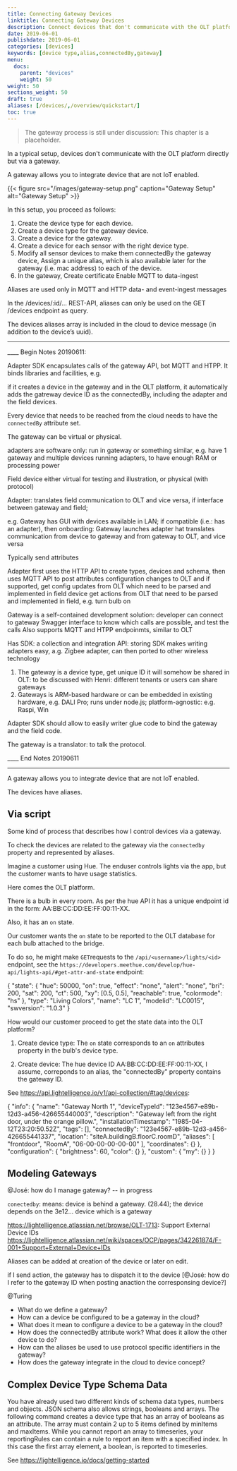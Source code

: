 ```yaml
---
title: Connecting Gateway Devices
linktitle: Connecting Gateway Devices
description: Connect devices that don't communicate with the OLT platform directly but via a gateway. 
date: 2019-06-01
publishdate: 2019-06-01
categories: [devices]
keywords: [device type,alias,connectedBy,gateway]
menu:
  docs:
    parent: "devices"
    weight: 50
weight: 50
sections_weight: 50
draft: true
aliases: [/devices/,/overview/quickstart/]
toc: true
---
```





> The gateway process is still under discussion: This chapter is a placeholder.

In a typical setup, devices don't communicate with the OLT platform directly but via a gateway. 

A gateway allows you to integrate device that are not IoT enabled.

{{< figure src="/images/gateway-setup.png" caption="Gateway Setup" alt="Gateway Setup" >}}

In this setup, you proceed as follows:

1. Create the device type for each device.
2. Create a device type for the gateway device.
3. Create a device for the gateway.
4. Create a device for each sensor with the right device type.
5. Modify all sensor devices to make them connectedBy the gateway device, Assign a unique alias, which is also available later for the gateway (i.e. mac address) to each of the device.
5. In the gateway, 
	Create certificate
	Enable MQTT to data-ingest
 
Aliases are used only in MQTT and HTTP data- and event-ingest messages 

In the /devices/:id/... REST-API, aliases can only be used on the GET /devices endpoint as query.

The devices aliases array is included in the cloud to device message (in addition to the device’s uuid).




<!-- https://lightelligence.atlassian.net/wiki/spaces/OCP/pages/340426778/Aliases+v2+spec -->

---

____ Begin Notes 20190611:

Adapter SDK encapsulates calls of the gateway API, bot MQTT and HTPP.
It binds libraries and facilities, e.g.

if it creates a device in the gateway and in the OLT platform, it automatically adds the gatreway device ID as the connectedBy, including the adapter and the field devices.

Every device that needs to be reached from the cloud needs to have the `connectedBy` attribute set.

The gateway can be virtual or physical.

adapters are software only: run in gateway or something similar, e.g. have 1 gateway and multiple devices running adapters, to have enough RAM or processing power

Field device either virtual for testing and illustration, or physical (with protocol)

Adapter: translates field communication to OLT and vice versa, if interface between gateway and field;

e.g. Gateway has GUI with devices available in LAN; if compatible  (i.e.: has an adapter), 
then onboarding: Gateway launches adapter hat translates communication from device to gateway and from gateway to OLT, and vice versa

Typically send attributes

Adapter first uses the HTTP API to create types, devices and schema, 
then uses MQTT API to post attributes configuration changes to OLT
and if supported, get config updates from OLT which need to be parsed and implemented in field device
get actions from OLT that need to be parsed and implemented in field, e.g. turn bulb on


Gateway is a self-contained development solution: developer can connect to gateway Swagger interface to know which calls are possible, and test the calls
Also supports MQTT and HTPP endpoinmts, similar to OLT

Has SDK: a collection and integration API: storing
SDK makes writing adapters easy, a.g. Zigbee adapter, can then ported to other wireless technology

1. The gateway is a device type, get unique ID
it will somehow be shared in OLT: to be discussed with Henri: different tenants or users can share gateways
2. Gateways is ARM-based hardware or can be embedded in existing hardware, e.g. DALI Pro; runs under node.js; platform-agnostic: e.g. Raspi, Win

Adapter SDK should allow to easily writer glue code to bind the gateway and the field code.

The gateway is a translator: to talk the protocol.

____ End Notes  20190611

--- 



A gateway allows you to integrate device that are not IoT enabled.

The devices have aliases.


## Via script

Some kind of process that describes how I control devices via a gateway.

To check the devices are related to the gateway via the `connectedby` property and represented by aliases.


Imagine a customer using Hue. The enduser controls lights via the app, but the customer wants to have usage statistics.

Here comes the OLT platform.

There is a bulb in every room. As per the hue API it has a unique endpoint id in the form: AA:BB:CC:DD:EE:FF:00:11-XX.

Also, it has an `on` state.

Our customer wants the `on` state to be reported to the OLT database for each bulb attached to the bridge.

To do so, he might make `GET`requests to the `/api/<username>/lights/<id>` endpoint, see the `https://developers.meethue.com/develop/hue-api/lights-api/#get-attr-and-state` endpoint:

{
	"state": {
		"hue": 50000,
		"on": true,
		"effect": "none",
		"alert": "none",
		"bri": 200,
		"sat": 200,
		"ct": 500,
		"xy": [0.5, 0.5],
		"reachable": true,
		"colormode": "hs"
	},
	"type": "Living Colors",
	"name": "LC 1",
	"modelid": "LC0015",
	"swversion": "1.0.3"
}

How would our customer proceed to get the state data into the OLT platform?

1. Create device type: The `on` state corresponds to an `on` attributes property in the bulb's device type.

2. Create device: The hue device ID AA:BB:CC:DD:EE:FF:00:11-XX, I assume, correponds to an alias, the "connectedBy" property contains the gateway ID.

See https://api.lightelligence.io/v1/api-collection/#tag/devices:

{
"info": {
"name": "Gateway North 1",
"deviceTypeId": "123e4567-e89b-12d3-a456-426655440003",
"description": "Gateway left from the right door, under the orange pillow.",
"installationTimestamp": "1985-04-12T23:20:50.52Z",
"tags": [],
"connectedBy": "123e4567-e89b-12d3-a456-426655441337",
"location": "siteA.buildingB.floorC.roomD",
"aliases": [
"frontdoor",
"RoomA",
"06-00-00-00-00-00"
],
"coordinates": {}
},
"configuration": {
"brightness": 60,
"color": {}
},
"custom": {
"my": {}
}
}



##  Modeling Gateways 

@José: how do I manage gateway? -- in progress

`conectedby`: means: device is behind a gateway. (28.44); the device depends on the 3e12... device which is a gateway

https://lightelligence.atlassian.net/browse/OLT-1713: Support External Device IDs
https://lightelligence.atlassian.net/wiki/spaces/OCP/pages/342261874/F-001+Support+External+Device+IDs

Aliases can be added at creation of the device or later on edit.

if I send action, the gateway has to dispatch it to the device [@José: how do I refer to the gateway ID when posting anaction the corresponsing device?]

@Turing

* What do we define a gateway?
* How can a device be configured to be a gateway in the cloud?
* What does it mean to configure a device to be a gateway in the cloud?
* How does the connectedBy attribute work? What does it allow the other device to do?
* How can the aliases be used to use protocol specific identifiers in the gateway?
* How does the gateway integrate in the cloud to device concept?


## Complex Device Type Schema Data
You have already used two different kinds of schema data types, numbers and objects. JSON schema also allows strings, booleans and arrays. The following command creates a device type that has an array of booleans as an attribute. The array must contain 2 up to 5 items defined by minItems and maxItems. While you cannot report an array to timeseries, your reportingRules can contain a rule to report an item with a specified index. In this case the first array element, a boolean, is reported to timeseries.

See https://lightelligence.io/docs/getting-started




